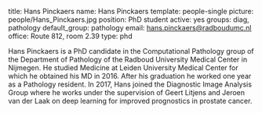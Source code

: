 title: Hans Pinckaers
name: Hans Pinckaers
template: people-single
picture: people/Hans_Pinckaers.jpg
position: PhD student
active: yes
groups: diag, pathology
default_group: pathology
email: hans.pinckaers@radboudumc.nl
office: Route 812, room 2.39
type: phd

Hans Pinckaers is a PhD candidate in the Computational Pathology group of the Department of Pathology of the Radboud University Medical Center in Nijmegen. He studied Medicine at Leiden University Medical Center for which he obtained his MD in 2016. After his graduation he worked one year as a Pathology resident. In 2017, Hans joined the Diagnostic Image Analysis Group where he works under the supervision of Geert Litjens and Jeroen van der Laak on deep learning for improved prognostics in prostate cancer.
